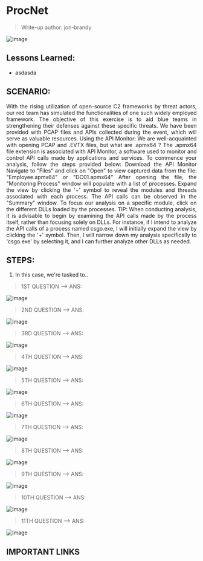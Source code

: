# ProcNet
> Write-up author: jon-brandy

![image](https://github.com/jon-brandy/hackthebox/assets/70703371/16fbee1e-eb57-4c6d-924e-ab9e4649d9cc)


## Lessons Learned:
- asdasda

## SCENARIO:
<p align="justify">With the rising utilization of open-source C2 frameworks by threat actors, our red team has simulated the functionalities of one such widely employed framework. The objective of this exercise is to aid blue teams in strengthening their defenses against these specific threats. We have been provided with PCAP files and APIs collected during the event, which will serve as valuable resources. Using the API Monitor: We are well-acquainted with opening PCAP and .EVTX files, but what are .apmx64 ? The .apmx64 file extension is associated with API Monitor, a software used to monitor and control API calls made by applications and services. To commence your analysis, follow the steps provided below: Download the API Monitor Navigate to "Files" and click on "Open" to view captured data from the file: "Employee.apmx64" or "DC01.apmx64" After opening the file, the "Monitoring Process" window will populate with a list of processes. Expand the view by clicking the '+' symbol to reveal the modules and threads associated with each process. The API calls can be observed in the "Summary" window. To focus our analysis on a specific module, click on the different DLLs loaded by the processes. TIP: When conducting analysis, it is advisable to begin by examining the API calls made by the process itself, rather than focusing solely on DLLs. For instance, if I intend to analyze the API calls of a process named csgo.exe, I will initially expand the view by clicking the '+' symbol. Then, I will narrow down my analysis specifically to 'csgo.exe' by selecting it, and I can further analyze other DLLs as needed.</p>

## STEPS:
1. In this case, we're tasked to..

> 1ST QUESTION --> ANS:

![image](https://github.com/jon-brandy/hackthebox/assets/70703371/dd26f63f-3fd6-4803-9775-03de3b159bac)


> 2ND QUESTION --> ANS:

![image](https://github.com/jon-brandy/hackthebox/assets/70703371/4bae8c80-4397-48e4-8f0d-acb16e5b1d0c)


> 3RD QUESTION --> ANS:

![image](https://github.com/jon-brandy/hackthebox/assets/70703371/5f313be4-67e3-4350-b2e5-1cba3a76de95)


> 4TH QUESTION --> ANS:

![image](https://github.com/jon-brandy/hackthebox/assets/70703371/5ed6afbb-89d6-47c6-a67d-087029e953bb)


> 5TH QUESTION --> ANS:

![image](https://github.com/jon-brandy/hackthebox/assets/70703371/367afea3-2d47-40f4-b98f-900446b4faca)



> 6TH QUESTION --> ANS:

![image](https://github.com/jon-brandy/hackthebox/assets/70703371/0f6cc847-2168-47f3-815c-d71e492408eb)



> 7TH QUESTION --> ANS:

![image](https://github.com/jon-brandy/hackthebox/assets/70703371/1a6fe32c-8e06-45ec-908a-d53f7bb0cd81)


> 8TH QUESTION --> ANS:

![image](https://github.com/jon-brandy/hackthebox/assets/70703371/65fea4f2-6ac7-4a03-a0d8-75f3ef57ed75)


> 9TH QUESTION --> ANS:

![image](https://github.com/jon-brandy/hackthebox/assets/70703371/4d575e0f-d00c-42a6-8dd6-9960a9b75785)


> 10TH QUESTION --> ANS:

![image](https://github.com/jon-brandy/hackthebox/assets/70703371/cb095d06-161f-40fe-8ac1-527de6b1aac2)


> 11TH QUESTION --> ANS:

![image](https://github.com/jon-brandy/hackthebox/assets/70703371/bb39097d-b1a7-4332-b438-6f7dcc5fcc2d)


## IMPORTANT LINKS

```
```
